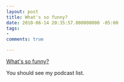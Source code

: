 ```yaml
---
layout: post
title: What's so funny?
date: 2010-06-14 20:35:57.000000000 -05:00
tags:
- 
comments: true

---
```

<p><a href="http://bit.ly/dpHTYZ">What's so funny?</a>
<div class="link_description">
<p>You should see my podcast list.</p>
</div>
